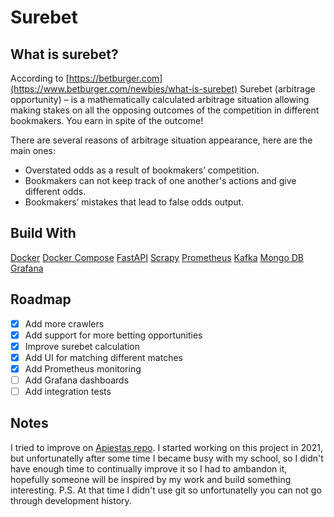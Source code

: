 # Surebet
## What is surebet?
According to [https://betburger.com](https://www.betburger.com/newbies/what-is-surebet)
Surebet (arbitrage opportunity) – is a mathematically calculated arbitrage situation allowing making stakes on all the opposing outcomes of the competition in different bookmakers. You earn in spite of the outcome!

There are several reasons of arbitrage situation appearance, here are the main ones:
* Overstated odds as a result of bookmakers’ competition.
* Bookmakers can not keep track of one another's actions and give different odds.
* Bookmakers’ mistakes that lead to false odds output.

## Build With
[Docker](https://docs.docker.com/)
[Docker Compose](https://docs.docker.com/compose/)
[FastAPI](https://fastapi.tiangolo.com/)
[Scrapy](https://scrapy.org/)
[Prometheus](https://prometheus.io/)
[Kafka](https://kafka.apache.org/)
[Mongo DB](https://www.mongodb.com/)
[Grafana](https://grafana.com/)

## Roadmap

- [x] Add more crawlers
- [x] Add support for more betting opportunities
- [x] Improve surebet calculation
- [x] Add UI for matching different matches
- [x] Add Prometheus monitoring
- [ ] Add Grafana dashboards
- [ ] Add integration tests

## Notes
I tried to improve on [Apiestas repo](https://github.com/franloza/apiestas). I started working on this project in 2021, but unfortunatelly after some time I became busy with my school, so I didn't have enough time to continually improve it so I had to ambandon it, hopefully someone will be inspired by my work and build something interesting.
P.S. At that time I didn't use git so unfortunatelly you can not go through development history.